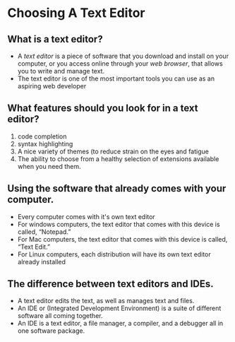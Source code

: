# Choosing A Text Editor

## What is a text editor?

<ul> <li> A <em>text editor</em> is a piece of software that you download and install on
   your computer, or you access online through your <em>web browser</em>, that
   allows you to write and manage text.</li> <li> The text editor is one of the most
   important tools you can use as an aspiring web developer </li> </ul>

## What features should you look for in a text editor?

<ol> <li> code completion </li> <li> syntax
highlighting </li> <li> A nice variety of themes (to reduce strain on the eyes and
   fatigue </li> <li> The ability to choose from a healthy selection of
extensions available when you need them. </li> </ol> 

## Using the software that already comes with your computer.

<ul> <li> Every computer comes with it's own text editor </li> 
   <li> For windows computers, the text editor that comes with
      this device is called, “Notepad.” </li> <li> For Mac
computers, the text editor that comes with this device is called,
   “Text Edit.” </li> <li> For Linux computers, each distribution will have its own text
editor already installed </li> </ul>

## The difference between text editors and IDEs.
<ul> <li> A text editor edits the text, as well as manages text and files. </li> <li> An IDE or (Integrated Development Environment) is a suite of
   different software all coming together. </li> <li> An IDE is a text editor, a file
manager, a compiler, and a debugger all in one software package. </li> </ul>
